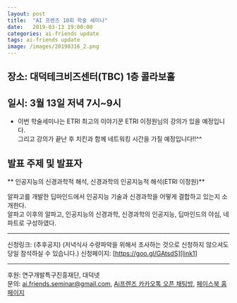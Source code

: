 ```yaml
---
layout: post
title:  "AI 프렌즈 10회 학술 세미나"
date:   2019-03-13 19:00:00
categories: ai-friends update
tags: ai-friends update
image: /images/20190316_2.png
---
```


## 장소: 대덕테크비즈센터(TBC) 1층 콜라보홀
## 일시: 3월 13일 저녁 7시~9시

- 이번 학술세미나는 ETRI 최고의 이야기꾼 ETRI 이정원님의 강의가 있을 예정입니다.   
  그리고 강의가 끝난 후 치킨과 함께 네트워킹 시간을 가질 예정입니다!!^^  
  

## 발표 주제 및 발표자  
** 인공지능의 신경과학적 해석, 신경과학의 인공지능적 해석(ETRI 이정원)**    

알파고를 개발한 딥마인드에서 인공지능 기술과 신경과학을 어떻게 결합하고 있는지 소개한다.  
알파고 이후의 알파고, 인공지능의 신경과학, 신경과학의 인공지능, 딥마인드의 야심, 네 파트로 구성하였다.

***  
신청링크: (추후공지) (저녁식사 수량파악을 위해서 조사하는 것으로 신청하지 않으셔도 당일 참석하실 수 있습니다.)
신청페이지: [https://goo.gl/GAtsdS][link1]


***  

후원: 연구개발특구진흥재단, 대덕넷   
문의: ai.friends.seminar@gmail.com,
[Ai프렌즈 카카오톡 오픈 채팅방][kakao_ai],
[페이스북 홈페이지][facebook_ai]

[kakao_ai]:     https://open.kakao.com/o/ggewxi2
[facebook_ai]:  https://www.facebook.com/groups/aifriend/
[link1]: https://goo.gl/GAtsdS
